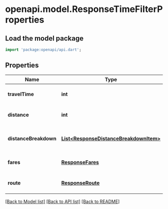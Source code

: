 # openapi.model.ResponseTimeFilterProperties

## Load the model package
```dart
import 'package:openapi/api.dart';
```

## Properties
Name | Type | Description | Notes
------------ | ------------- | ------------- | -------------
**travelTime** | **int** |  | [optional] [default to null]
**distance** | **int** |  | [optional] [default to null]
**distanceBreakdown** | [**List&lt;ResponseDistanceBreakdownItem&gt;**](ResponseDistanceBreakdownItem.md) |  | [optional] [default to const []]
**fares** | [**ResponseFares**](ResponseFares.md) |  | [optional] [default to null]
**route** | [**ResponseRoute**](ResponseRoute.md) |  | [optional] [default to null]

[[Back to Model list]](../README.md#documentation-for-models) [[Back to API list]](../README.md#documentation-for-api-endpoints) [[Back to README]](../README.md)


